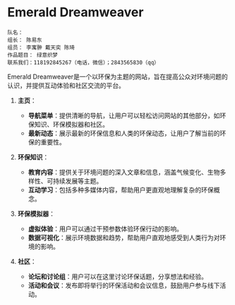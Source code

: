 # Emerald Dreamweaver

    队名： 
    组长： 陈易东
    组员： 李寓翀 戴天奕 陈琦
    作品题目： 绿意织梦
    联系我们：118192845267（电话，微信）；2843565830（qq）

Emerald Dreamweaver是一个以环保为主题的网站，旨在提高公众对环境问题的认识，并提供互动体验和社区交流的平台。

1. **主页**：
   
   * **导航菜单**：提供清晰的导航，让用户可以轻松访问网站的其他部分，如环保知识、环保模拟器和社区。
   * **最新动态**：展示最新的环保信息和人类的环保动态，让用户了解当前的环保的重要性。

2. **环保知识**：
   
   * **教育内容**：提供关于环境问题的深入文章和信息，涵盖气候变化、生物多样性、可持续发展等主题。
   * **互动学习**：包括多种多媒体内容，帮助用户更直观地理解复杂的环保概念。

3. **环保模拟器**：
   
   * **虚拟体验**：用户可以通过干预参数体验环保行动的影响。
   * **数据可视化**：展示环境数据和趋势，帮助用户直观地感受到人类行为对环境的影响。

4. **社区**：
   
   * **论坛和讨论组**：用户可以在这里讨论环保话题，分享想法和经验。
   * **活动和会议**：发布即将举行的环保活动和会议信息，鼓励用户参与线下活动。